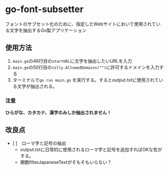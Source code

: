 ﻿# go-font-subsetter
 フォントのサブセット化のために、指定したWebサイトにおいて使用されている文字を抽出するGo製アプリケーション
## 使用方法
1. `main.go`の46行目の`startURL`に文字を抽出したいURLを入力
1. `main.go`の50行目の`colly.AllowedDomains("")`に許可するドメインを入力する
1. ターミナルで``` go run main.go ```
を実行する。するとoutput.txtに使用されている文字が抽出される。
### 注意
**ひらがな、カタカナ、漢字のみしか抽出されません！**
## 改良点
- [ ]　ローマ字と記号の抽出
  - output.txtに日常的に使用されるローマ字と記号を追加すればOKな気がする。
  - 関数filterJapaneseTextがそもそもいらない？
